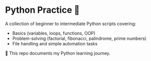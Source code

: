 # Python Practice 🐍
A collection of beginner to intermediate Python scripts covering:
- Basics (variables, loops, functions, OOP)
- Problem-solving (factorial, fibonacci, palindrome, prime numbers)
- File handling and simple automation tasks

📌 This repo documents my Python learning journey.
